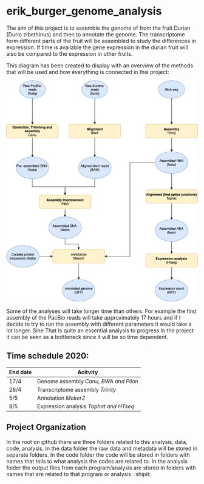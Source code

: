 # erik_burger_genome_analysis
The aim of this project is to assemble the genome of from the fruit Durian (Durio zibethinus) and then to annotate the genome. The transcriptome form different parts of the fruit will be assembled to study the differences in expression. If time is available the gene expression in the durian fruit will also be compared to the expression in other fruits.

This diagram has been created to display with an overview of the methods that will be used and how everything is connected in this project:  

![Workflow diagram](/images/Project_plan.png)  

Some of the analyses will take longer time than others. For example the first assembly of the PacBio reads will take approximately 17 hours and if I decide to try to run the assembly with different parameters it would take a lot longer. Sine That is quite an essential analysis to progress in the project it can be seen as a bottleneck since it will be so time dependent.  

## Time schedule 2020:

End date | Acitvity
-------- | --------
17/4 | Genome assembly _Canu, BWA and Pilon_
28/4 | Transcriptome assembly _Trinity_
5/5 | Annotation _Maker2_
8/5 | Expression analysis _Tophat and HTseq_

## Project Organization

In the root on github there are three folders related to this analysis, data, code, analysis. In the data folder the raw data and metadata will be stored in separate folders. In the code folder the code will be stored in folders with names that tells to what analysis the codes are related to. In the analysis folder the output files from each program/analysis are stored in folders with names that are related to that program or analysis.
:shipit:
